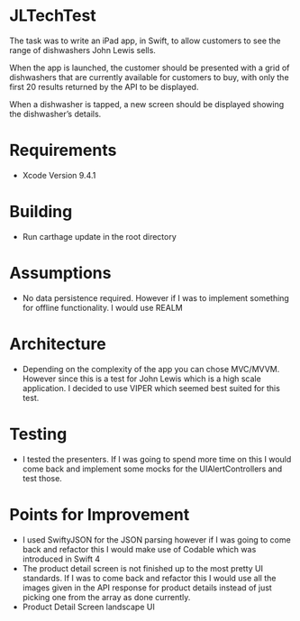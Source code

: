 # JLTechTest
The task was to write an iPad app, in Swift, to allow customers to see the range of dishwashers John Lewis sells.

When the app is launched, the customer should be presented with a grid of dishwashers that are currently available for customers to buy, with only the first 20 results returned by the API to be displayed.

When a dishwasher is tapped, a new screen should be displayed showing the dishwasher’s details.

# Requirements
- Xcode Version 9.4.1

# Building
- Run carthage update in the root directory

# Assumptions
- No data persistence required. However if I was to implement something for offline functionality. I would use REALM 

# Architecture
- Depending on the complexity of the app you can chose MVC/MVVM. However since this is a test for John Lewis which is a high scale application. I decided to use VIPER which seemed best suited for this test.

# Testing
- I tested the presenters. If I was going to spend more time on this I would come back and implement some mocks for the UIAlertControllers and test those.

# Points for Improvement
- I used SwiftyJSON for the JSON parsing however if I was going to come back and refactor this I would make use of Codable which was introduced in Swift 4
- The product detail screen is not finished up to the most pretty UI standards. If I was to come back and refactor this I would use all the images given in the API response for product details instead of just picking one from the array as done currently. 
- Product Detail Screen landscape UI